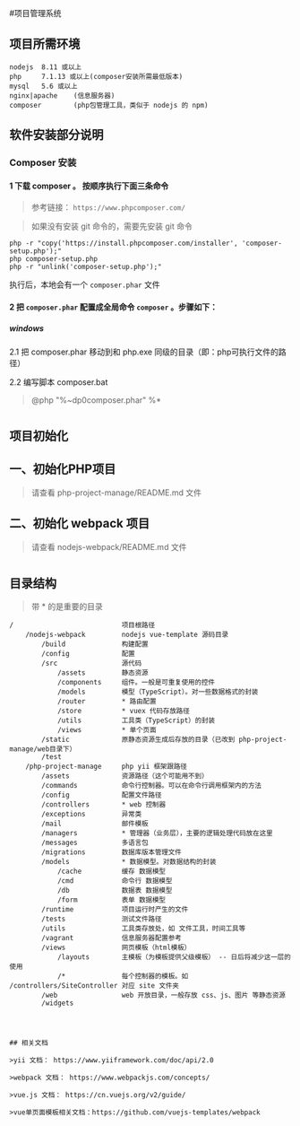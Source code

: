 #项目管理系统

## 项目所需环境
    nodejs  8.11 或以上
    php     7.1.13 或以上(composer安装所需最低版本)
    mysql   5.6 或以上
    nginx|apache    (信息服务器)
    composer        (php包管理工具，类似于 nodejs 的 npm)
    
## 软件安装部分说明

### Composer 安装

#### 1 下载 composer 。 按顺序执行下面三条命令
>参考链接： `https://www.phpcomposer.com/`

>如果没有安装 git 命令的，需要先安装 git 命令

    php -r "copy('https://install.phpcomposer.com/installer', 'composer-setup.php');"
    php composer-setup.php
    php -r "unlink('composer-setup.php');"
    
执行后，本地会有一个 `composer.phar` 文件

#### 2 把 `composer.phar` 配置成全局命令 `composer` 。步骤如下：

##### windows

2.1 把 composer.phar 移动到和 php.exe 同级的目录（即：php可执行文件的路径）
        
2.2 编写脚本 composer.bat
>@php "%~dp0composer.phar" %*

#
#

## 项目初始化

## 一、初始化PHP项目

>请查看 php-project-manage/README.md 文件
    
## 二、初始化 webpack 项目

>请查看 nodejs-webpack/README.md 文件

#
#    

## 目录结构

> 带 * 的是重要的目录

```
/                           项目根路径
    /nodejs-webpack         nodejs vue-template 源码目录
        /build              构建配置
        /config             配置
        /src                源代码
            /assets         静态资源
            /components     组件。一般是可重复使用的控件
            /models         模型（TypeScript）。对一些数据格式的封装
            /router         * 路由配置
            /store          * vuex 代码存放路径
            /utils          工具类（TypeScript）的封装
            /views          * 单个页面
        /static             原静态资源生成后存放的目录（已改到 php-project-manage/web目录下）
        /test               
    /php-project-manage     php yii 框架跟路径
        /assets             资源路径（这个可能用不到）
        /commands           命令行控制器。可以在命令行调用框架内的方法
        /config             配置文件路径
        /controllers        * web 控制器
        /exceptions         异常类
        /mail               邮件模板
        /managers           * 管理器（业务层），主要的逻辑处理代码放在这里
        /messages           多语言包
        /migrations         数据库版本管理文件
        /models             * 数据模型。对数据结构的封装
            /cache          缓存 数据模型
            /cmd            命令行 数据模型
            /db             数据表 数据模型
            /form           表单 数据模型
        /runtime            项目运行时产生的文件
        /tests              测试文件路径
        /utils              工具类存放处，如 文件工具，时间工具等
        /vagrant            信息服务器配置参考
        /views              网页模板（html模板）
            /layouts        主模板（为模板提供父级模板） -- 日后将减少这一层的使用
            /*              每个控制器的模板。如 /controllers/SiteController 对应 site 文件夹
        /web                web 开放目录，一般存放 css、js、图片 等静态资源
        /widgets
```
#
```
    
## 相关文档

>yii 文档： https://www.yiiframework.com/doc/api/2.0

>webpack 文档： https://www.webpackjs.com/concepts/

>vue.js 文档： https://cn.vuejs.org/v2/guide/

>vue单页面模板相关文档：https://github.com/vuejs-templates/webpack